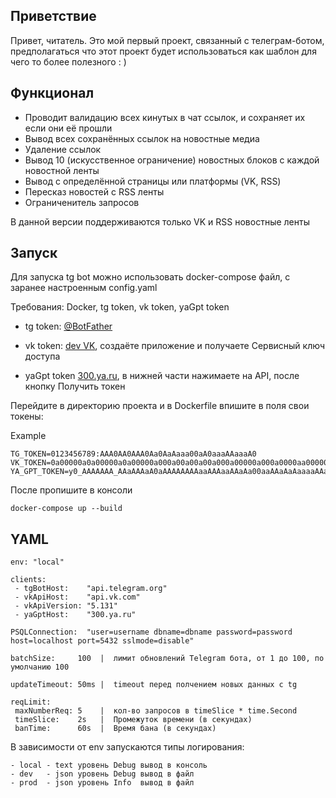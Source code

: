 Приветствие
---

Привет, читатель. Это мой первый проект, связанный с телеграм-ботом, предполагаться что этот проект будет использоваться как шаблон для чего то более полезного : )


Функционал
---

- Проводит валидацию всех кинутых в чат ссылок, и сохраняет их если они её прошли
- Вывод всех сохранённых ссылок на новостные медиа
- Удаление ссылок
- Вывод 10 (искусственное ограничение) новостных блоков с каждой новостной ленты
- Вывод с определённой страницы или платформы (VK, RSS)
- Пересказ новостей с RSS ленты
- Ограниченитель запросов

В данной версии поддерживаются только VK и RSS новостные ленты

Запуск
---

Для запуска tg bot можно использовать docker-compose файл, с заранее настроенным config.yaml

Требования: Docker, tg token, vk token, yaGpt token

- tg token: [@BotFather](https://telegram.me/BotFather)

- vk token: [dev VK](https://dev.vk.com/ru), создаёте приложение и получаете Сервисный ключ доступа

- yaGpt token [300.ya.ru](https://300.ya.ru/?nr=1#), в нижней части нажимаете на API, после кнопку Получить токен

Перейдите в директорию проекта и в Dockerfile впишите в поля свои токены:

Example
```
TG_TOKEN=0123456789:AAA0AA0AAA0Aa0AaAaaa00aA0aaaAAaaaA0 
VK_TOKEN=0a00000a0a00000a0a00000a000a00a00a00a000a00000a000a0000aa00000000000aa0  
YA_GPT_TOKEN=y0_AAAAAAA_AAaAAAaA0aAAAAAAAAaaAAAaaAAaAa00aaAAaAaAaaaaAAa0aA
```

После пропишите в консоли

```
docker-compose up --build
```

YAML
---

```
env: "local"

clients:
 - tgBotHost:    "api.telegram.org"
 - vkApiHost:    "api.vk.com"
 - vkApiVersion: "5.131"
 - yaGptHost:    "300.ya.ru"

PSQLConnection:  "user=username dbname=dbname password=password host=localhost port=5432 sslmode=disable"

batchSize:     100  |  лимит обновлений Telegram бота, от 1 до 100, по умолчанию 100

updateTimeout: 50ms |  timeout перед полчением новых данных с tg

reqLimit:
 maxNumberReq: 5    |  кол-во запросов в timeSlice * time.Second
 timeSlice:    2s   |  Промежуток времени (в секундах)
 banTime:      60s  |  Время бана (в секундах)
```

В зависимости от env запускаются типы логирования:

```
- local - text уровень Debug вывод в консоль
- dev   - json уровень Debug вывод в файл
- prod  - json уровень Info  вывод в файл
```
